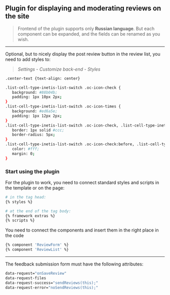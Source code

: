 ## Plugin for displaying and moderating reviews on the site

> Frontend of the plugin supports only **Russian language**. But each component can be expanded, and the fields can be renamed as you wish.

---

Optional, but to nicely display the post review button in the review list, you need to add styles to:

> *Settings* - *Customize back-end* - *Styles*

```bash
.center-text {text-align: center}

.list-cell-type-inetis-list-switch .oc-icon-check {
   background: #88b04b;
   padding: 1px 10px 2px;
}
.list-cell-type-inetis-list-switch .oc-icon-times {
   background: #ed6a5e;
   padding: 1px 12px 2px;
}
.list-cell-type-inetis-list-switch .oc-icon-check, .list-cell-type-inetis-list-switch .oc-icon-times {
   border: 1px solid #ccc;
   border-radius: 5px;
}
.list-cell-type-inetis-list-switch .oc-icon-check:before, .list-cell-type-inetis-list-switch .oc-icon-times:before {
   color: #fff;
   margin: 0;
}
```

### Start using the plugin

For the plugin to work, you need to connect standard styles and scripts in the template or on the page:

```bash
# in the tag head:
{% styles %}

# at the end of the tag body:
{% framework extras %}
{% scripts %}
```

You need to connect the components and insert them in the right place in the code

```bash
{% component 'ReviewForm' %}
{% component 'ReviewList' %}
```

---

The feedback submission form must have the following attributes:
```bash
data-request="onSaveReview"
data-request-files
data-request-success="sendReviews(this);"
data-request-error="noSendReviews(this);"
```